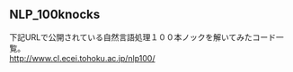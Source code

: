 NLP_100knocks
-----------
下記URLで公開されている自然言語処理１００本ノックを解いてみたコード一覧。  
http://www.cl.ecei.tohoku.ac.jp/nlp100/
